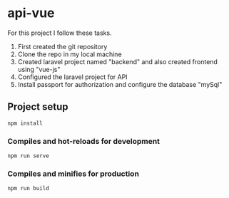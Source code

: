 # api-vue
For this project I follow these tasks.
1. First created the git repository
2. Clone the repo in my local machine
3. Created laravel project named "backend" and also created frontend using "vue-js"
4. Configured the laravel project for API
5. Install passport for authorization and configure the database "mySql"



## Project setup
```
npm install
```

### Compiles and hot-reloads for development
```
npm run serve
```

### Compiles and minifies for production
```
npm run build
```
